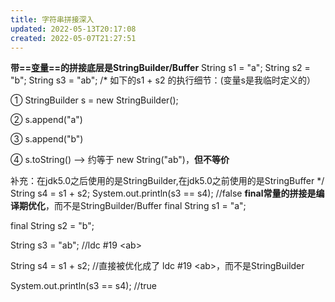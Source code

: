 ```yaml
---
title: 字符串拼接深入
updated: 2022-05-13T20:17:08
created: 2022-05-07T21:27:51
---
```


**带==<u>变量</u>==的拼接底层是StringBuilder/Buffer**
String s1 = "a";
String s2 = "b";
String s3 = "ab";
/\*
如下的s1 + s2 的执行细节：(变量s是我临时定义的）

① StringBuilder s = new StringBuilder();

② s.append("a")

③ s.append("b")

④ s.toString() --\> 约等于 new String("ab")，**但不等价**

补充：在jdk5.0之后使用的是StringBuilder,在jdk5.0之前使用的是StringBuffer
\*/
String s4 = s1 + s2;
System.out.println(s3 == s4); //false
**final常量的拼接是编译期优化**，而不是StringBuilder/Buffer
final String s1 = "a";

final String s2 = "b";

String s3 = "ab"; //ldc \#19 \<ab\>

String s4 = s1 + s2; //直接被优化成了 ldc \#19 \<ab\>，而不是StringBuilder

System.out.println(s3 == s4); //true
